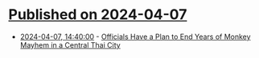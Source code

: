 # [Published on 2024-04-07](index.md)

* [2024-04-07, 14:40:00](https://soylentnews.org/article.pl?sid=24/04/05/2229249&from=rss) - [Officials Have a Plan to End Years of Monkey Mayhem in a Central Thai City](https://soylentnews.org/article.pl?sid=24/04/05/2229249&from=rss)
